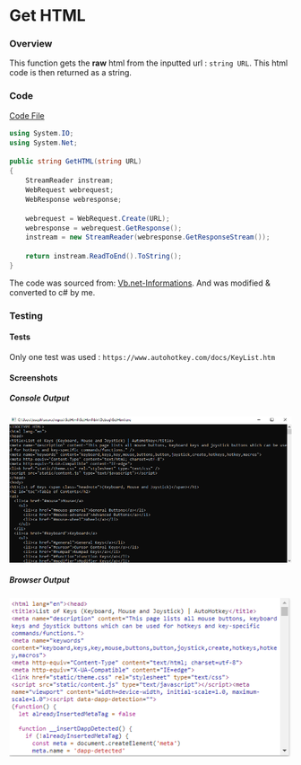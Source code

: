 # Get HTML

### Overview

This function gets the **raw** html from the inputted url : `string URL`. This html code is then returned as a string.

### Code

[Code File](https://github.com/joesunley/NEA-Project/blob/master/Resources/Code%20Files/Functions/GetHTML.cs)

``` csharp
using System.IO;
using System.Net;

public string GetHTML(string URL)
{
    StreamReader instream;
    WebRequest webrequest;
    WebResponse webresponse;

    webrequest = WebRequest.Create(URL);
    webresponse = webrequest.GetResponse();
    instream = new StreamReader(webresponse.GetResponseStream());

    return instream.ReadToEnd().ToString();
}
```

The code was sourced from: [Vb.net-Informations](http://vb.net-informations.com/communications/vb.net_read_url.htm). And was modified & converted to c# by me.
### Testing

#### Tests

Only one test was used : `https://www.autohotkey.com/docs/KeyList.htm`

#### Screenshots

##### Console Output

![](https://raw.githubusercontent.com/joesunley/NEA-Project/master/Resources/GetHTML%20Testing%20Screenshot%201.png)


##### Browser Output

![](https://raw.githubusercontent.com/joesunley/NEA-Project/master/Resources/GetHTML%20Testing%20Screenshot%202.png)
